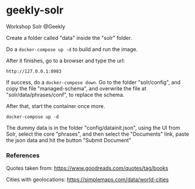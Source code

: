 # geekly-solr
Workshop Solr @Geekly

Create a folder called "data" inside the "solr" folder.

Do a `docker-compose up -d` to build and run the image.

After it finishes, go to a browser and type the url:

`http://127.0.0.1:8983`

If success, do a `docker-compose down`. Go to the folder "solr/config", and copy the file "managed-schema", and overwrite the file at "solr/data/phrases/conf", to replace the schema.

After that, start the container once more.

`docker-compose up -d`


The dummy data is in the folder "config/datainit.json", using the UI from Solr, select the core "phrases", and then select the "Documents" link, paste the json data and hit the button "Submit Document"


### References ###

Quotes taken from: https://www.goodreads.com/quotes/tag/books

Cities with geolocations: https://simplemaps.com/data/world-cities